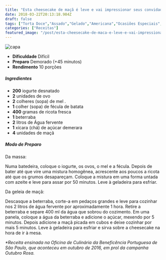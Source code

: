 ```yaml
---
title: "Esta cheesecake de maçã é leve e vai impressionar seus convidados"
date: 2018-03-22T20:13:18.984Z
draft: false
tags: ["Torta Doce","Assado","Gelado","Americana","Ocasiões Especiais","Tortas doces e salgadas"]
categories: ["Receitas"]
featured_image: "/post/esta-cheesecake-de-maca-e-leve-e-vai-impressionar-seus-convidados.c25e5ec8.jpg"
---
```


![capa](/post/esta-cheesecake-de-maca-e-leve-e-vai-impressionar-seus-convidados.c25e5ec8.jpg)

*   **Dificuldade** Difícil
*   **Preparo** Demorado (+45 minutos)
*   **Rendimento** 10 porções

##### Ingredientes

*   **200** iogurte desnatado
*   **2** unidades de ovo
*   **2** colheres (sopa) de mel .
*   **1** colher (sopa) de fécula de batata
*   **400** gramas de ricota fresca
*   **1** beterraba
*   **2** litros de Água fervente
*   **1** xícara (chá) de açúcar demerara
*   **4** unidades de maçã

##### Modo de Preparo

Da massa:

Numa batedeira, coloque o iogurte, os ovos, o mel e a fécula. Depois de bater até que vire uma mistura homogênea, acrescente aos poucos a ricota até que os grumos desapareçam. Coloque a mistura em uma forma untada com azeite e leve para assar por 50 minutos. Leve à geladeira para esfriar.

Da geleia de maçã:

Descasque a beterraba, corte-a em pedaços grandes e leve para cozinhar nos 2 litros de água fervente por aproximadamente 1 hora. Retire a beterraba e separe 400 ml da água que sobrou do cozimento. Em uma panela, coloque a água da beterraba e adicione o açúcar, mexendo por 5 minutos. Depois adicione a maçã picada em cubos e deixe cozinhar por mais 5 minutos. Leve à geladeira para esfriar e sirva sobre a cheesecake na hora de ir à mesa.

_*Receita ensinada na Oficina de Culinária da Beneficência Portuguesa de São Paulo, que aconteceu em outubro de 2016, em prol da campanha Outubro Rosa._

